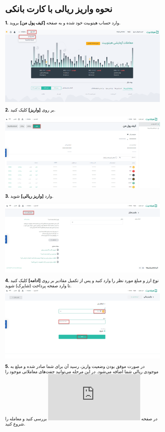 # نحوه واریز ریالی با کارت بانکی

**1.** وارد حساب هیتوبیت خود شده و به صفحه **[کیف پول من]** بروید.

![photo](How-to-Deposit-Fiat-with-Credit-card1.png)

**2.**  بر روی **[واریز]** کلیک کنید.

![photo](How-to-Deposit-Fiat-with-Credit-card2.png)

**3.**	وارد **[واریز ریالی]** شوید.

![photo](How-to-Deposit-Fiat-with-Credit-card3.png)


**4.** نوع ارز و مبلغ مورد نظر را وارد کنید و پس از تکمیل مقادیر بر روی **[ادامه]** کلیک کنید تا وارد صفحه پرداخت (شاپرک) شوید.
![photo](How-to-Deposit-Fiat-with-Credit-card4.png)


**5.**	در صورت موفق بودن وضعیت واریز، رسید آن برای شما صادر شده و مبلغ به موجودی ریالی شما اضافه می‌شود. در این مرحله می‌توانید جفت‌های معاملاتی موجود را در صفحه ![بازار](https://github.com/HitoBitCo/FAQDocs/blob/main/Hitobit-Get-Started/How-to-Use-Convert/How-to-Use-Convert.md) بررسی کنید و معامله را شروع کنید.

